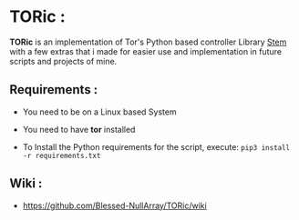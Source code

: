 # TORic :
**TORic** is an implementation of Tor's Python based controller Library [Stem](https://github.com/torproject/stem) with a few extras that i made for easier use and implementation in future scripts and projects of mine.

## Requirements :
* You need to be on a Linux based System

* You need to have **tor** installed

* To Install the Python requirements for the script, execute: `pip3 install -r requirements.txt`

## Wiki :

* https://github.com/Blessed-NullArray/TORic/wiki